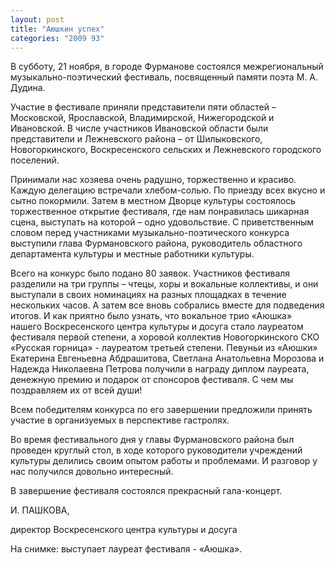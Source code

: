 ```yaml
---
layout: post
title: "Аюшкин успех"
categories: "2009 93"
---
```


В субботу, 21 ноября, в городе Фурманове состоялся межрегиональный музыкально-поэтический фестиваль, посвященный памяти поэта М. А. Дудина.

Участие в фестивале приняли представители пяти областей – Московской, Ярославской, Владимирской, Нижегородской и Ивановской. В числе участников Ивановской области были представители и Лежневского района – от Шилыковского, Новогоркинского, Воскресенского сельских и Лежневского городского поселений.

Принимали нас хозяева очень радушно, торжественно и красиво. Каждую делегацию встречали хлебом-солью. По приезду всех вкусно и сытно покормили. Затем в местном Дворце культуры состоялось торжественное открытие фестиваля, где нам понравилась шикарная сцена, выступать на которой – одно удовольствие. С приветственным словом перед участниками музыкально-поэтического конкурса выступили глава Фурмановского района, руководитель областного департамента культуры и местные работники культуры.

Всего на конкурс было подано 80 заявок. Участников фестиваля разделили на три группы – чтецы, хоры и вокальные коллективы, и они выступали в своих номинациях на разных площадках в течение нескольких часов. А затем все вновь собрались вместе для подведения итогов. И как приятно было узнать, что вокальное трио «Аюшка» нашего Воскресенского центра культуры и досуга стало лауреатом фестиваля первой степени, а хоровой коллектив Новогоркинского СКО «Русская горница» - лауреатом третьей степени. Певуньи из «Аюшки» Екатерина Евгеньевна Абдрашитова, Светлана Анатольевна Морозова и Надежда Николаевна Петрова получили в награду диплом лауреата, денежную премию и подарок от спонсоров фестиваля. С чем мы поздравляем их от всей души!

Всем победителям конкурса по его завершении предложили принять участие в организуемых в перспективе гастролях.

Во время фестивального дня у главы Фурмановского района был проведен круглый стол, в ходе которого руководители учреждений культуры делились своим опытом работы и проблемами. И разговор у нас получился довольно интересный.

В завершение фестиваля состоялся прекрасный гала-концерт.

И. ПАШКОВА,

директор Воскресенского центра культуры и досуга

На снимке: выступает лауреат фестиваля - «Аюшка».


